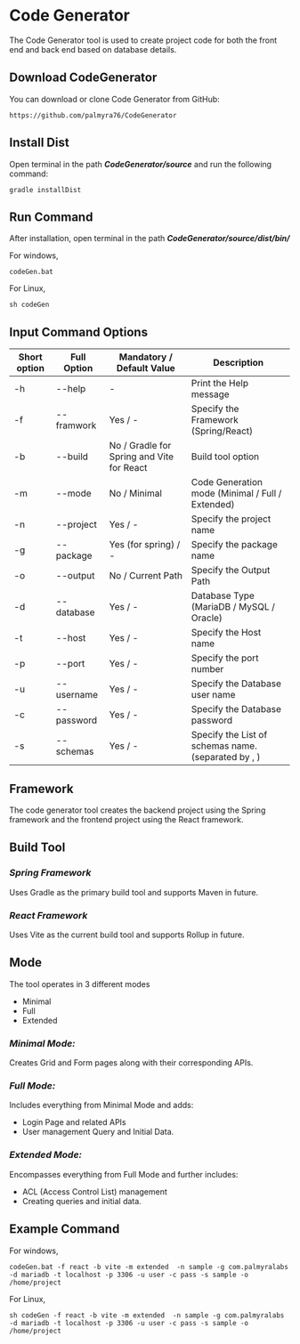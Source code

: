 # Code Generator

 The Code Generator tool is used to create project code for both the front end and back end based on database details. 

## Download CodeGenerator
You can download or clone Code Generator from GitHub:

    https://github.com/palmyra76/CodeGenerator

## Install Dist

Open terminal in the path **_CodeGenerator/source_** and run the following command:

    gradle installDist

## Run Command

After installation, open terminal in the path **_CodeGenerator/source/dist/bin/_** 

For windows,

    codeGen.bat

For Linux,

    sh codeGen

## Input Command Options


| Short option | Full Option | Mandatory / Default Value | Description |
| ------------ | ----------- | ----------- |----------- |
|   -h         | --help    | -    |Print the Help message |
|   -f         | --framwork   | Yes / -     |Specify the Framework (Spring/React) |
|   -b       | --build | No / Gradle for Spring and Vite for React |Build tool option |
|   -m       | --mode | No / Minimal |Code Generation mode (Minimal / Full / Extended) |
|   -n       | --project | Yes / - | Specify the project name |
|   -g       | --package | Yes (for spring) / - | Specify the package name |
|   -o       | --output | No / Current Path | Specify the Output Path |
|   -d       | --database | Yes / - | Database Type (MariaDB / MySQL / Oracle) |
|   -t       | --host | Yes / - | Specify the Host name |
|   -p       | --port | Yes / - | Specify the port number |
|   -u       | --username | Yes / - | Specify the Database user name |
|   -c      | --password | Yes / - | Specify the Database password |
|   -s      | --schemas | Yes / - | Specify the List of schemas name. (separated by , ) |

## Framework 

 The code generator tool creates the backend project using the Spring framework and the frontend project using the React framework.

 ## Build Tool

### _Spring Framework_
Uses Gradle as the primary build tool and supports Maven in future.

### _React Framework_
Uses Vite as the current build tool and supports Rollup in future. 

## Mode
The tool operates in 3 different modes

* Minimal
* Full
* Extended

### _Minimal Mode:_
Creates Grid and Form pages along with their corresponding APIs.

### _Full Mode:_
Includes everything from Minimal Mode and adds:

* Login Page and related APIs
* User management Query and Initial Data.

### _Extended Mode:_
Encompasses everything from Full Mode and further includes:

* ACL (Access Control List) management
* Creating queries and initial data.

## Example Command

For windows,

    codeGen.bat -f react -b vite -m extended  -n sample -g com.palmyralabs  -d mariadb -t localhost -p 3306 -u user -c pass -s sample -o /home/project

For Linux,

    sh codeGen -f react -b vite -m extended  -n sample -g com.palmyralabs  -d mariadb -t localhost -p 3306 -u user -c pass -s sample -o /home/project

